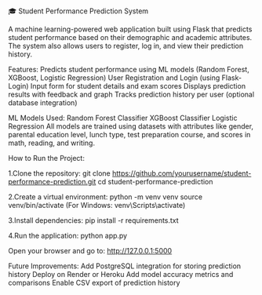 🎓 Student Performance Prediction System

A machine learning-powered web application built using Flask that predicts student performance based on their demographic and academic attributes. The system also allows users to register, log in, and view their prediction history.

Features:
Predicts student performance using ML models (Random Forest, XGBoost, Logistic Regression)
User Registration and Login (using Flask-Login)
Input form for student details and exam scores
Displays prediction results with feedback and graph
Tracks prediction history per user (optional database integration)

ML Models Used:
Random Forest Classifier
XGBoost Classifier
Logistic Regression
All models are trained using datasets with attributes like gender, parental education level, lunch type, test preparation course, and scores in math, reading, and writing.

How to Run the Project:

1.Clone the repository:
git clone https://github.com/yourusername/student-performance-prediction.git
cd student-performance-prediction

2.Create a virtual environment:
python -m venv venv
source venv/bin/activate (For Windows: venv\Scripts\activate)

3.Install dependencies:
pip install -r requirements.txt

4.Run the application:
python app.py

Open your browser and go to:
http://127.0.0.1:5000

Future Improvements:
Add PostgreSQL integration for storing prediction history
Deploy on Render or Heroku
Add model accuracy metrics and comparisons
Enable CSV export of prediction history
